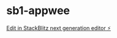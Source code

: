 # sb1-appwee

[Edit in StackBlitz next generation editor ⚡️](https://stackblitz.com/~/github.com/vaibhavnagarcoder/sb1-appwee)
